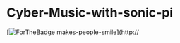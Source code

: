 # Cyber-Music-with-sonic-pi
[![ForTheBadge makes-people-smile](http://ForTheBadge.com/images/badges/makes-people-smile.svg)](http://